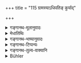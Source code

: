 +++
title = "115 ग्रामस्याऽधिपतिङ् कुर्याद्"

+++

<details><summary>गङ्गानथ-मूलानुवादः</summary>

He shall appoint the lord of one village, as also the lord of ten villages, the lord of twenty, the lord of hundred and the lord of thousand villages.—(115)
</details>

<details><summary>मेधातिथिः</summary>

एकैकस्मिन् **ग्रामे ऽधिपतिं कुर्यात्** । तदुपरि **दशग्रामपतिम्** । एवं सर्वत्र ॥ ७.११५ ॥
</details>

<details><summary>गङ्गानथ-भाष्यानुवादः</summary>

To each village he shall appoint one lord;—above him, the ‘lord of ten villages’; and so on.—(115)
</details>

<details><summary>गङ्गानथ-टिप्पन्यः</summary>

This verse is quoted in *Vīramitrodaya* (Rājanīti, p. 248).
</details>

<details><summary>गङ्गानथ-तुल्य-वाक्यानि</summary>

*Mahābhārata* (12.87.3).—(The same idea as Manu; the wording being
slightly different.)

*Āpastamba* (2.26.4, 5).—‘He shall appoint men of the first three
castes, who are pure and truthful over villages and towns, for the protection of the people. Their servants shall possess the same qualities.’

*Viṣṇu*. (3.7-10).—‘He shall appoint chiefs or governors in every
village;—also lords of every group of ten villages;—and lords of every group of hundred villages and lords of a whole district.’

*Viṣṇudharmottara* (Vīramitrodaya-Rājanīti, p. 249).—‘He shall appoint
men to offices, high, middling and low; he shall appoint the lord of a village, the lord of ten villages and the lord of hundred villages, as also the lord of a province.’

*Āpastamba* (Vīramitrodaya-Rājanīti, p. 949).—‘In villages and in cities
he shall appoint high-horn, pure and truthful men for the protection of the people.’

*Śukranīti* (1.383-386).—‘A *grāma*, village, is that which has an area
of one *kroṣa* and whose yield is 1,000 silver *karṣas*.’
</details>

<details><summary>Bühler</summary>

115	Let him appoint a lord over (each) village, as well as lords of ten villages, lords of twenty, lords of a hundred, and lords of a thousand.
</details>

